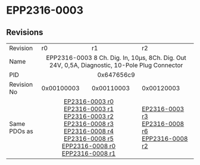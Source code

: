 # EPP2316-0003

## Revisions
<table>
<tr>
<td>Revision</td>
<td>r0</td>
<td>r1</td>
<td>r2</td>
</tr>
<tr>
<td>Name</td>
<td colspan=3 align="center">EPP2316-0003 8 Ch. Dig. In, 10µs, 8Ch. Dig. Out 24V, 0,5A, Diagnostic, 10-Pole Plug Connector</td>
</tr>
<tr>
<td>PID</td>
<td colspan=3 align="center">0x647656c9</td>
</tr>
<tr>
<td>Revision No</td>
<td>0x00100003</td>
<td>0x00110003</td>
<td>0x00120003</td>
</tr>
<tr>
<td>Same PDOs as</td>
<td colspan=2 align="center"><a href="EP2316-0003.md">EP2316-0003 r0</a><br/><a href="EP2316-0003.md">EP2316-0003 r1</a><br/><a href="EP2316-0003.md">EP2316-0003 r2</a><br/><a href="EP2316-0008.md">EP2316-0008 r3</a><br/><a href="EP2316-0008.md">EP2316-0008 r4</a><br/><a href="EP2316-0008.md">EP2316-0008 r5</a><br/><a href="EPP2316-0008.md">EPP2316-0008 r0</a><br/><a href="EPP2316-0008.md">EPP2316-0008 r1</a></td>
<td><a href="EP2316-0003.md">EP2316-0003 r3</a><br/><a href="EP2316-0008.md">EP2316-0008 r6</a><br/><a href="EPP2316-0008.md">EPP2316-0008 r2</a></td>
</tr>
</table>
